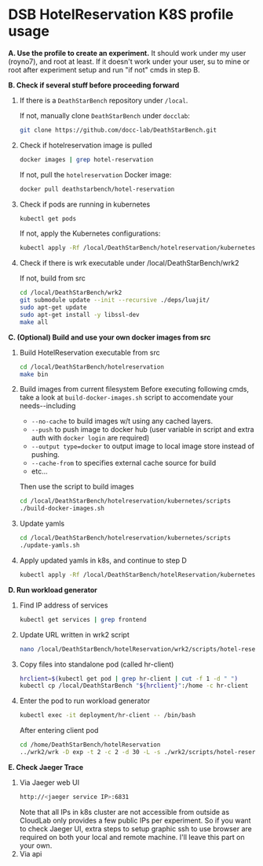 # DSB HotelReservation K8S profile usage

**A. Use the profile to create an experiment.**
   It should work under my user (royno7), and root at least. If it doesn't work under your user, su to mine or root after experiment setup and run "if not" cmds in step B.

**B. Check if several stuff before proceeding forward**
   1. If there is a `DeathStarBench` repository under `/local`.

      If not, manually clone `DeathStarBench` under `docclab`:
      ```bash
      git clone https://github.com/docc-lab/DeathStarBench.git
      ```
   2. Check if hotelreservation image is pulled
      ```bash
      docker images | grep hotel-reservation
      ```
      If not, pull the `hotelreservation` Docker image:
      ```bash
      docker pull deathstarbench/hotel-reservation
      ```
   3. Check if pods are running in kubernetes
      ```bash
      kubectl get pods
      ```
      If not, apply the Kubernetes configurations:
      ```bash
      kubectl apply -Rf /local/DeathStarBench/hotelreservation/kubernetes
      ```
   4. Check if there is wrk executable under /local/DeathStarBench/wrk2

      If not, build from src
      ```bash
      cd /local/DeathStarBench/wrk2
      git submodule update --init --recursive ./deps/luajit/
      sudo apt-get update
      sudo apt-get install -y libssl-dev
      make all
      ```


**C. (Optional) Build and use your own docker images from src**
   1. Build HotelReservation executable from src
      ```bash
      cd /local/DeathStarBench/hotelreservation
      make bin
      ```
   2. Build images from current filesystem
      Before executing following cmds, take a look at `build-docker-images.sh` script to accomendate your needs--including 

      - `--no-cache` to build images w/t using any cached layers.
      - `--push` to push image to docker hub (user variable in script and extra auth with `docker login` are required)
      - `--output type=docker` to output image to local image store instead of pushing.
      - `--cache-from` to specifies external cache source for build
      - etc...
      
      Then use the script to build images
      ```bash
      cd /local/DeathStarBench/hotelreservation/kubernetes/scripts
      ./build-docker-images.sh
      ```
   3. Update yamls
      ```bash
      cd /local/DeathStarBench/hotelreservation/kubernetes/scripts
      ./update-yamls.sh
      ```
   4. Apply updated yamls in k8s, and continue to step D
      ```bash
      kubectl apply -Rf /local/DeathStarBench/hotelReservation/kubernetes
      ```

**D. Run workload generator**
   1. Find IP address of services
      ```bash
      kubectl get services | grep frontend
      ```
   2. Update URL written in wrk2 script
      ```bash
      nano /local/DeathStarBench/hotelReservation/wrk2/scripts/hotel-reservation/mixed-workload_type_1.lua
      ```
   3. Copy files into standalone pod (called hr-client)
      ```bash
      hrclient=$(kubectl get pod | grep hr-client | cut -f 1 -d " ")
      kubectl cp /local/DeathStarBench "${hrclient}":/home -c hr-client
      ```
   4. Enter the pod to run workload generator
      ```bash
      kubectl exec -it deployment/hr-client -- /bin/bash
      ```
      After entering client pod
      ```bash
      cd /home/DeathStarBench/hotelReservation
      ../wrk2/wrk -D exp -t 2 -c 2 -d 30 -L -s ./wrk2/scripts/hotel-reservation/mixed-workload_type_1.lua http://<replace with frontend ip in I. >:5000 -R 2
      ```

**E. Check Jaeger Trace**
   1. Via Jaeger web UI
      ```bash
      http://<jaeger service IP>:6831
      ```
      Note that all IPs in k8s cluster are not accessible from outside as CloudLab only provides a few public IPs per experiment.
      So if you want to check Jaeger UI, extra steps to setup graphic ssh to use browser are required on both your local and remote machine. I'll leave this part on your own.
   2. Via api